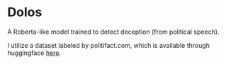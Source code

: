 # Dolos

A Roberta-like model trained to detect deception (from political speech).

I utilize a dataset labeled by politifact.com, which is available through huggingface [here](https://huggingface.co/datasets/liar).
